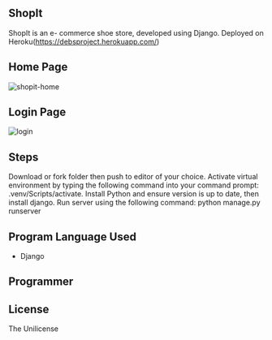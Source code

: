 ## ShopIt
ShopIt is an  e- commerce shoe store, developed using Django. Deployed on Heroku(https://debsproject.herokuapp.com/)

## Home Page
![shopit-home](https://user-images.githubusercontent.com/77339575/167216644-26c47ca7-bd25-4f16-8b4b-63191df60ad9.png)

## Login Page

 ![login](https://user-images.githubusercontent.com/77339575/167217543-a6ba6318-361c-4c57-8ee5-b2ab0b6f8736.png)

## Steps 
Download or fork folder then push to editor of your choice. Activate virtual environment by typing the following command into your command prompt: .venv/Scripts/activate. Install Python and ensure version is up to date, then install django. Run server using the following command: python manage.py runserver

## Program Language Used
- Django

## Programmer



## License
The Unilicense
